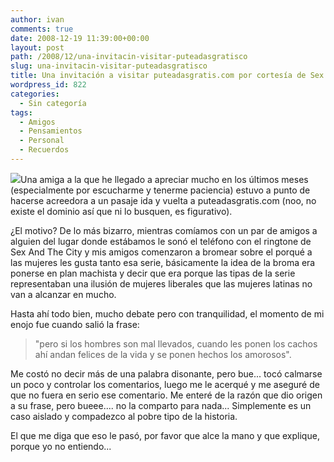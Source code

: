 ```yaml
---
author: ivan
comments: true
date: 2008-12-19 11:39:00+00:00
layout: post
path: /2008/12/una-invitacin-visitar-puteadasgratisco
slug: una-invitacin-visitar-puteadasgratisco
title: Una invitación a visitar puteadasgratis.com por cortesía de Sex And The City
wordpress_id: 822
categories:
  - Sin categoría
tags:
  - Amigos
  - Pensamientos
  - Personal
  - Recuerdos
---
```


![](http://www.minuto59.com/wp-content/uploads/2008/05/sex-and-the-city.gif)Una amiga a la que he llegado a apreciar mucho en los últimos meses (especialmente por escucharme y tenerme paciencia) estuvo a punto de hacerse acreedora a un pasaje ida y vuelta a puteadasgratis.com (noo, no existe el dominio así que ni lo busquen, es figurativo).

¿El motivo? De lo más bizarro, mientras comíamos con un par de amigos a alguien del lugar donde estábamos le sonó el teléfono con el ringtone de Sex And The City y mis amigos comenzaron a bromear sobre el porqué a las mujeres les gusta tanto esa serie, básicamente la idea de la broma era ponerse en plan machista y decir que era porque las tipas de la serie representaban una ilusión de mujeres liberales que las mujeres latinas no van a alcanzar en mucho.

Hasta ahí todo bien, mucho debate pero con tranquilidad, el momento de mi enojo fue cuando salió la frase:

<blockquote>"pero si los hombres son mal llevados, cuando les ponen los cachos ahí andan felices de la vida y se ponen hechos los amorosos".
</blockquote>

Me costó no decir más de una palabra disonante, pero bue... tocó calmarse un poco y controlar los comentarios, luego me le acerqué y me aseguré de que no fuera en serio ese comentario. Me enteré de la razón que dio origen a su frase, pero bueee.... no la comparto para nada... Simplemente es un caso aislado y compadezco al pobre tipo de la historia.

El que me diga que eso le pasó, por favor que alce la mano y que explique, porque yo no entiendo...
